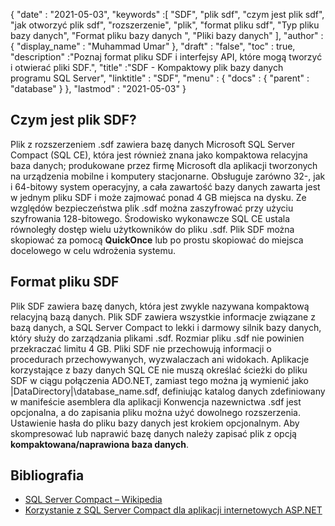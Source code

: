 {
  "date" : "2021-05-03",
  "keywords" :[ "SDF", "plik sdf", "czym jest plik sdf", "jak otworzyć plik sdf", "rozszerzenie", "plik", "format pliku sdf", "Typ pliku bazy danych", "Format pliku bazy danych ", "Pliki bazy danych" ],
  "author" : {
    "display_name" : "Muhammad Umar"
},
  "draft" : "false",
  "toc" : true,
  "description" :"Poznaj format pliku SDF i interfejsy API, które mogą tworzyć i otwierać pliki SDF.",
  "title" :"SDF - Kompaktowy plik bazy danych programu SQL Server",
  "linktitle" : "SDF",
  "menu" : {
    "docs" : {
      "parent" : "database"
}
},
  "lastmod" : "2021-05-03"
}

## Czym jest plik SDF?
Plik z rozszerzeniem .sdf zawiera bazę danych Microsoft SQL Server Compact (SQL CE), która jest również znana jako kompaktowa relacyjna baza danych; produkowane przez firmę Microsoft dla aplikacji tworzonych na urządzenia mobilne i komputery stacjonarne. Obsługuje zarówno 32-, jak i 64-bitowy system operacyjny, a cała zawartość bazy danych zawarta jest w jednym pliku SDF i może zajmować ponad 4 GB miejsca na dysku. Ze względów bezpieczeństwa plik .sdf można zaszyfrować przy użyciu szyfrowania 128-bitowego. Środowisko wykonawcze SQL CE ustala równoległy dostęp wielu użytkowników do pliku .sdf. Plik SDF można skopiować za pomocą **QuickOnce** lub po prostu skopiować do miejsca docelowego w celu wdrożenia systemu.

## Format pliku SDF
Plik SDF zawiera bazę danych, która jest zwykle nazywana kompaktową relacyjną bazą danych. Plik SDF zawiera wszystkie informacje związane z bazą danych, a SQL Server Compact to lekki i darmowy silnik bazy danych, który służy do zarządzania plikami .sdf. Rozmiar pliku .sdf nie powinien przekraczać limitu 4 GB. Pliki SDF nie przechowują informacji o procedurach przechowywanych, wyzwalaczach ani widokach. Aplikacje korzystające z bazy danych SQL CE nie muszą określać ścieżki do pliku SDF w ciągu połączenia ADO.NET, zamiast tego można ją wymienić jako |DataDirectory|\database_name.sdf, definiując katalog danych zdefiniowany w manifeście asemblera dla aplikacji
Konwencja nazewnictwa .sdf jest opcjonalna, a do zapisania pliku można użyć dowolnego rozszerzenia. Ustawienie hasła do pliku bazy danych jest krokiem opcjonalnym. Aby skompresować lub naprawić bazę danych należy zapisać plik z opcją **kompaktowana/naprawiona baza danych**.

## Bibliografia

* [SQL Server Compact – Wikipedia](https://en.wikipedia.org/wiki/SQL_Server_Compact)
* [Korzystanie z SQL Server Compact dla aplikacji internetowych ASP.NET](https://learn.microsoft.com/en-us/previous-versions/aspnet/ms247257(v=vs.110))


